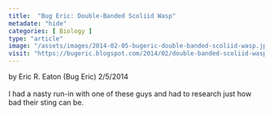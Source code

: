 ```yaml
---
title:  "Bug Eric: Double-Banded Scoliid Wasp"
metadate: "hide"
categories: [ Biology ]
type: "article"
image: "/assets/images/2014-02-05-bugeric-double-banded-scoliid-wasp.jpg"
visit: "https://bugeric.blogspot.com/2014/02/double-banded-scoliid-wasp.html"
---
```

by Eric R. Eaton (Bug Eric) 2/5/2014 \
\
I had a nasty run-in with one of these guys and had to research just how bad their sting can be.
